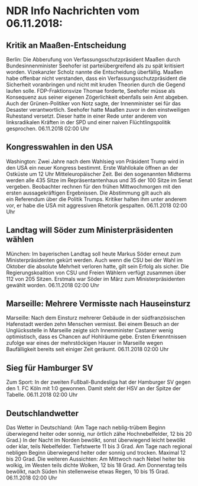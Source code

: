 # NDR Info Nachrichten vom 06.11.2018:


## Kritik an Maaßen-Entscheidung
Berlin: Die Abberufung von Verfassungsschutzpräsident Maaßen durch Bundesinnenminister Seehofer ist parteiübergreifend als zu spät kritisiert worden. Vizekanzler Scholz nannte die Entscheidung überfällig. Maaßen habe offenbar nicht verstanden, dass ein Verfassungsschutzpräsident die Sicherheit voranbringen und nicht mit kruden Theorien durch die Gegend laufen solle. FDP-Fraktionsvize Thomae forderte, Seehofer müsse als Konsequenz aus seiner eigenen Zögerlichkeit ebenfalls sein Amt abgeben. Auch der Grünen-Politiker von Notz sagte, der Innenminister sei für das Desaster verantwortlich. Seehofer hatte Maaßen zuvor in den einstweiligen Ruhestand versetzt. Dieser hatte in einer Rede unter anderem von linksradikalen Kräften in der SPD und einer naiven Flüchtlingspolitik gesprochen. 06.11.2018 02:00 Uhr 

## Kongresswahlen in den USA
Washington: Zwei Jahre nach dem Wahlsieg von Präsident Trump wird in den USA ein neuer Kongress bestimmt. Erste Wahllokale öffnen an der Ostküste um 12 Uhr Mitteleuropäischer Zeit. Bei den sogenannten Midterms werden alle 435 Sitze im Repräsentantenhaus und 35 der 100 Sitze im Senat vergeben. Beobachter rechnen für den frühen Mittwochmorgen mit den ersten aussagekräftigen Ergebnissen. Die Abstimmung gilt auch als ein Referendum über die Politik Trumps. Kritiker halten ihm unter anderem vor, er habe die USA mit aggressiven Rhetorik gespalten. 06.11.2018 02:00 Uhr 

## Landtag will Söder zum Ministerpräsidenten wählen
München: Im bayerischen Landtag soll heute Markus Söder erneut zum Ministerpräsidenten gekürt werden. Auch wenn die CSU bei der Wahl im Oktober die absolute Mehrheit verloren hatte, gilt sein Erfolg als sicher. Die Regierungskoalition von CSU und Freien Wählern verfügt zusammen über 112 von 205 Sitzen. Erstmals war Söder im März zum Ministerpräsidenten gewählt worden. 06.11.2018 02:00 Uhr 

## Marseille: Mehrere Vermisste nach Hauseinsturz
Marseille: Nach dem Einsturz mehrerer Gebäude in der südfranzösischen Hafenstadt werden zehn Menschen vermisst. Bei einem Besuch an der Unglücksstelle in Marseille zeigte sich Innenminister Castaner wenig optimistisch, dass es Chancen auf Hohlräume gebe. Ersten Erkenntnissen zufolge war eines der mehrstöckigen Hauser in Marseille wegen Baufälligkeit bereits seit einiger Zeit geräumt. 06.11.2018 02:00 Uhr 

## Sieg für Hamburger SV
Zum Sport: In der zweiten Fußball-Bundesliga hat der Hamburger SV gegen den 1. FC Köln mit 1:0 gewonnen. Damit steht der HSV an der Spitze der Tabelle. 06.11.2018 02:00 Uhr 

## Deutschlandwetter
Das Wetter in Deutschland:
(Am Tage nach neblig-trübem Beginn überwiegend heiter oder sonnig, nur örtlich zähe Hochnebelfelder, 12 bis 20 Grad.) In der Nacht im Norden bewölkt, sonst überwiegend leicht bewölkt oder klar, teils Nebelfelder. Tiefstwerte 11 bis 3 Grad. Am Tage nach regional nebligen Beginn überwiegend heiter oder sonnig und trocken. Maximal 12 bis 20 Grad. Die weiteren Aussichten: Am Mittwoch nach Nebel heiter bis wolkig, im Westen teils dichte Wolken, 12 bis 18 Grad. Am Donnerstag teils bewölkt, nach Süden hin stellenweise etwas Regen, 10 bis 15 Grad. 06.11.2018 02:00 Uhr 

